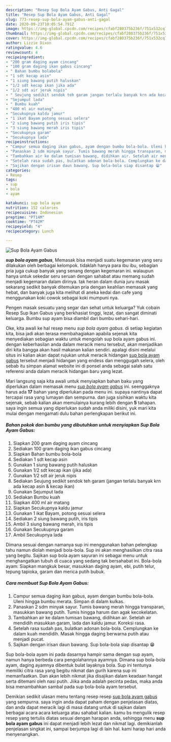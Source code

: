```yaml
---
description: "Resep Sup Bola Ayam Gabus, Anti Gagal"
title: "Resep Sup Bola Ayam Gabus, Anti Gagal"
slug: 773-resep-sup-bola-ayam-gabus-anti-gagal
date: 2020-09-23T10:05:54.791Z
image: https://img-global.cpcdn.com/recipes/cfabf280375b236f/751x532cq70/sup-bola-ayam-gabus-foto-resep-utama.jpg
thumbnail: https://img-global.cpcdn.com/recipes/cfabf280375b236f/751x532cq70/sup-bola-ayam-gabus-foto-resep-utama.jpg
cover: https://img-global.cpcdn.com/recipes/cfabf280375b236f/751x532cq70/sup-bola-ayam-gabus-foto-resep-utama.jpg
author: Lizzie Dixon
ratingvalue: 4.6
reviewcount: 4
recipeingredient:
- "200 gram daging ayam cincang"
- "100 gram daging ikan gabus cincang"
- " Bahan bumbu bolabola"
- "1 sdt kecap asin"
- "1 siung bawang putih haluskan"
- "1/2 sdt kecap ikan jika ada"
- "1/2 sdt air jeruk nipis"
- " Seujung sedikit sendok teh garam jangan terlalu banyak krn ada kecap asin  kecap ikan"
- "Sejumput lada"
- " Bumbu kuah"
- "400 ml air matang"
- "Secukupnya kaldu jamur"
- "1 ikat Bayam potong sesuai selera"
- "2 siung bawang putih iris tipis"
- "3 siung bawang merah iris tipis"
- "Secukupnya garam"
- "Secukupnya lada"
recipeinstructions:
- "Campur semua daging ikan gabus, ayam dengan bumbu bola-bola. Uleni hingga bumbu merata. Simpan di dalam kulkas."
- "Panaskan 2 sdm minyak sayur. Tumis bawang merah hingga transparan, masukkan bawang putih. Tumis hingga harum dan agak kecokelatan."
- "Tambahkan air ke dalam tumisan bawang, didihkan air. Setelah air mendidih masukkan garam, lada dan kaldu jamur. Koreksi rasa."
- "Setelah rasa sudah pas, bulatkan adonan bola-bola. Cemplungkan ke dalam kuah mendidih. Masak hingga daging berwarna putih atau menjadi pucat."
- "Sajikan dengan irisan daun bawang. Sup bola-bola siap disantap 😁"
categories:
- Resep
tags:
- sup
- bola
- ayam

katakunci: sup bola ayam 
nutrition: 152 calories
recipecuisine: Indonesian
preptime: "PT14M"
cooktime: "PT42M"
recipeyield: "4"
recipecategory: Lunch

---
```



![Sup Bola Ayam Gabus](https://img-global.cpcdn.com/recipes/cfabf280375b236f/751x532cq70/sup-bola-ayam-gabus-foto-resep-utama.jpg)

<b><i>sup bola ayam gabus</i></b>, Memasak bisa menjadi suatu kegemaran yang seru dilakukan oleh berbagai kelompok. tidaklah hanya para ibu ibu, sebagian pria juga cukup banyak yang senang dengan kegemaran ini. walaupun hanya untuk sekedar seru seruan dengan sahabat atau memang sudah menjadi kegemaran dalam dirinya. tak heran dalam dunia juru masak sekarang sedikit banyak ditemukan pria dengan keahlian memasak yang hebat, dan banyak juga kita melihat di aneka kedai dan cafe yang menggunakan koki cowok sebagai koki mumpuni nya.

Pengen masak sesuatu yang segar dan sehat untuk keluarga? Yuk cobain Resep Sup Ikan Gabus yang berkhasiat tinggi, lezat, dan sangat diminati keluarga. Bumbu sup ayam bisa diambil dari bumbu sehari-hari.

Oke, kita awali ke hal resep menu <i>sup bola ayam gabus</i>. di setiap kegiatan kita, bisa jadi akan terasa membahagiakan apabila sejenak kita menyediakan sebagian waktu untuk mengolah sup bola ayam gabus ini. dengan keberhasilan anda dalam meracik menu tersebut, akan menjadikan diri kita bangga akan hasil makanan kalian sendiri. apalagi disini melalui situs ini kalian akan dapat rujukan untuk meracik hidangan <u>sup bola ayam gabus</u> tersebut menjadi hidangan yang endess dan menggugah selera, oleh sebab itu simpan alamat website ini di ponsel anda sebagai salah satu referensi anda dalam meracik hidangan baru yang lezat.


Mari langsung saja kita awali untuk menyiapkan bahan baku yang diperlukan dalam memasak menu <u><i>sup bola ayam gabus</i></u> ini. seenggaknya harus ada <b>17</b> bahan yang diperlukan pada menu ini. supaya nantinya dapat tercapai rasa yang lumayan dan sempurna. dan juga sisihkan waktu kita sejenak, sebab kalian akan memulainya kurang lebih dengan <b>5</b> tahapan. saya ingin semua yang diperlukan sudah anda miliki disini, yuk mari kita mulai dengan mengamati dulu bahan perlengkapan berikut ini.

<!--inarticleads1-->

##### Bahan pokok dan bumbu yang dibutuhkan untuk menyiapkan Sup Bola Ayam Gabus:

1. Siapkan 200 gram daging ayam cincang
1. Sediakan 100 gram daging ikan gabus cincang
1. Siapkan  Bahan bumbu bola-bola
1. Sediakan 1 sdt kecap asin
1. Gunakan 1 siung bawang putih haluskan
1. Gunakan 1/2 sdt kecap ikan (jika ada)
1. Gunakan 1/2 sdt air jeruk nipis
1. Sediakan  Seujung sedikit sendok teh garam (jangan terlalu banyak krn ada kecap asin &amp; kecap ikan)
1. Gunakan Sejumput lada
1. Sediakan  Bumbu kuah
1. Siapkan 400 ml air matang
1. Siapkan Secukupnya kaldu jamur
1. Gunakan 1 ikat Bayam, potong sesuai selera
1. Sediakan 2 siung bawang putih, iris tipis
1. Ambil 3 siung bawang merah, iris tipis
1. Gunakan Secukupnya garam
1. Ambil Secukupnya lada


Dimana sesuai dengan namanya sup ini menggunakan bahan pelengkap tahu namun diolah menjadi bola-bola. Sup ini akan menghasilkan citra rasa yang begitu. Sajikan sup bola ayam sayuran ini sebagai menu untuk menghangatkan tubuh di cuaca yang sedang tak bersahabat ini. Bola-bola ayam: Siapkan mangkuk besar, masukkan daging ayam, ebi, putih telur, tepung tapioka, garam dan merica putih bubuk. 

<!--inarticleads2-->

##### Cara membuat Sup Bola Ayam Gabus:

1. Campur semua daging ikan gabus, ayam dengan bumbu bola-bola. Uleni hingga bumbu merata. Simpan di dalam kulkas.
1. Panaskan 2 sdm minyak sayur. Tumis bawang merah hingga transparan, masukkan bawang putih. Tumis hingga harum dan agak kecokelatan.
1. Tambahkan air ke dalam tumisan bawang, didihkan air. Setelah air mendidih masukkan garam, lada dan kaldu jamur. Koreksi rasa.
1. Setelah rasa sudah pas, bulatkan adonan bola-bola. Cemplungkan ke dalam kuah mendidih. Masak hingga daging berwarna putih atau menjadi pucat.
1. Sajikan dengan irisan daun bawang. Sup bola-bola siap disantap 😁


Sup bola-bola ayam ini pada dasarnya hampir sama dengan sup ayam, namun hanya berbeda cara pengolahannya ayamnya. Dimana sup bola-bola ayam, daging ayamnya dibentuk bulat layaknya bola. Sup ini tentunya memiliki citra rasa yang begitu nikmat dan gurih karena sup ini memanfaatkan. Dan akan lebih nikmat jika disajikan dalam keadaan hangat serta ditemani oleh nasi putih. Jiika anda adalah pecinta pedas, maka anda bisa menambahkan sambal pada sup bola-bola ayam tersebut. 

Demikian sedikit ulasan menu tentang resep resep <u>sup bola ayam gabus</u> yang sempurna. saya ingin anda dapat paham dengan penjelasan diatas, dan anda dapat meracik lagi di masa datang untuk di sajikan dalam berbagai acara acara keluarga atau sahabat kalian. kamu bs mengulik resep resep yang tertulis diatas sesuai dengan harapan anda, sehingga menu <b>sup bola ayam gabus</b> ini dapat menjadi lebih lezat dan nikmat lagi. demikianlah penjelasan singkat ini, sampai berjumpa lagi di lain hal. kami harap hari anda menyenangkan.
